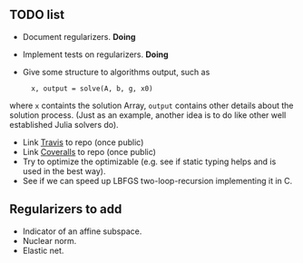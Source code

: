 ## TODO list

* Document regularizers. **Doing**
* Implement tests on regularizers. **Doing**
* Give some structure to algorithms output, such as

		x, output = solve(A, b, g, x0)
where `x` containts the solution Array, `output` contains other details about the solution process. (Just as an example, another idea is to do like other well established Julia solvers do).
* Link [Travis](https://travis-ci.org/) to repo (once public)
* Link [Coveralls](https://coveralls.io/) to repo (once public)
* Try to optimize the optimizable (e.g. see if static typing helps and is used in the best way).
* See if we can speed up LBFGS two-loop-recursion implementing it in C.

## Regularizers to add

* Indicator of an affine subspace.
* Nuclear norm.
* Elastic net.
